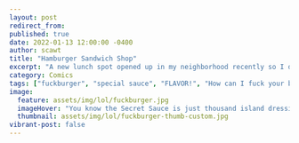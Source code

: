 ```yaml
---
layout: post
redirect_from: 
published: true
date: 2022-01-13 12:00:00 -0400
author: scawt
title: "Hamburger Sandwich Shop"
excerpt: "A new lunch spot opened up in my neighborhood recently so I decided to give it a try. Results were mixed."
category: Comics
tags: ["fuckburger", "special sauce", "FLAVOR!", "How can I fuck your burger today, sir?", "supporting the restaurant industry", "double my cheeseburger", "now that's what I call sandwich artistry", "customer service, amirite?", "someone's specific fantasy", "Delicious", "How It's Made", "I feel dirty", "Just Because It Hurts And Nobody Likes It Doesn't Mean We're Not Having A Good Time", "adult things", "hole foods", "nutrition is hard", "incorrectly fulfilled orders", "Cumcast"]  
image:
  feature: assets/img/lol/fuckburger.jpg
  imageHover: "You know the Secret Sauce is just thousand island dressing, right? Yessir, nothing more than just simple thousand island dressing mixed with nothing more than simple semen. On account of all the fucking, that is."
  thumbnail: assets/img/lol/fuckburger-thumb-custom.jpg
vibrant-post: false
---
```

